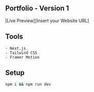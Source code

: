 ## Portfolio - Version 1

[Live Preview][Insert your Website URL]

## Tools
    - Next.js
    - Tailwind CSS
    - Framer Motion

## Setup
```bash
npm i && npm run dev
```
